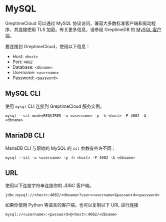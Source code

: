 # MySQL

GreptimeCloud 可以通过 MySQL 协议访问，兼容大多数标准客户端和驱动程序，其连接使用 TLS 加密。有关更多信息，请参阅 GreptimeDB 的 [MySQL 客户端](https://docs.greptime.cn/nightly/user-guide/protocols/mysql)。

要连接到 GreptimeCloud，使用以下信息：

- Host: `<host>`
- Port: `4002`
- Database: `<dbname>`
- Username: `<username>`
- Password: `<password>`

## MySQL CLI

使用 `mysql` CLI 连接到 GreptimeCloud 服务实例。

```shell
mysql --ssl-mode=REQUIRED -u <username> -p -h <host> -P 4002 -A <dbname>
```

## MariaDB CLI

MariaDB CLI 与原始的 MySQL 的 `ssl` 参数有些许不同：

```shell
mysql --ssl -u <username> -p -h <host> -P 4002 -A <dbname>
```

## URL

使用以下连接字符串连接你的 JDBC 客户端。

```
jdbc:mysql://<host>:4002/<dbname>?user=<username>&password=<password>
```

<!-- JDBC 的时区设置请阅读[这篇文档](https://docs.greptime.cn/user-guide/ingest-data/for-iot/grpc-sdks/java#时区)。 -->

如果你使用 Python 等语言的客户端，也可以复制以下 URL 进行连接

```
mysql://<username>:<password>@<host>:4002/<dbname>
```
